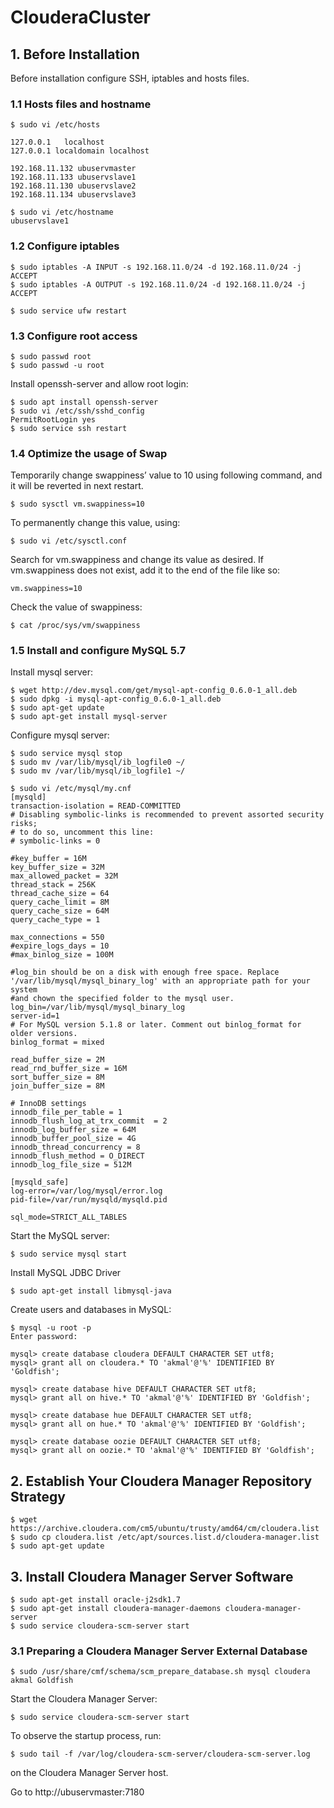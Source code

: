 # ClouderaCluster

## 1. Before Installation
Before installation configure SSH, iptables and hosts files.

### 1.1 Hosts files and hostname

```
$ sudo vi /etc/hosts

127.0.0.1	localhost
127.0.0.1 localdomain localhost

192.168.11.132 ubuservmaster
192.168.11.133 ubuservslave1
192.168.11.130 ubuservslave2
192.168.11.134 ubuservslave3

$ sudo vi /etc/hostname
ubuservslave1

```

### 1.2 Configure iptables

```
$ sudo iptables -A INPUT -s 192.168.11.0/24 -d 192.168.11.0/24 -j ACCEPT
$ sudo iptables -A OUTPUT -s 192.168.11.0/24 -d 192.168.11.0/24 -j ACCEPT

$ sudo service ufw restart
```

### 1.3 Configure root access

```
$ sudo passwd root
$ sudo passwd -u root
```

Install openssh-server and allow root login:

```
$ sudo apt install openssh-server
$ sudo vi /etc/ssh/sshd_config
PermitRootLogin yes
$ sudo service ssh restart
```

### 1.4 Optimize the usage of Swap

Temporarily change swappiness’ value to 10 using following command, and it will be reverted in next restart.

```
$ sudo sysctl vm.swappiness=10
```
To permanently change this value, using:

```
$ sudo vi /etc/sysctl.conf
```
Search for vm.swappiness and change its value as desired. If vm.swappiness does not exist, add it to the end of the file like so:

```
vm.swappiness=10
```

Check the value of swappiness:

```
$ cat /proc/sys/vm/swappiness
```

### 1.5 Install and configure MySQL 5.7

Install mysql server: 

```
$ wget http://dev.mysql.com/get/mysql-apt-config_0.6.0-1_all.deb
$ sudo dpkg -i mysql-apt-config_0.6.0-1_all.deb
$ sudo apt-get update
$ sudo apt-get install mysql-server
```

Configure mysql server:

```
$ sudo service mysql stop
$ sudo mv /var/lib/mysql/ib_logfile0 ~/
$ sudo mv /var/lib/mysql/ib_logfile1 ~/

$ sudo vi /etc/mysql/my.cnf
[mysqld]
transaction-isolation = READ-COMMITTED
# Disabling symbolic-links is recommended to prevent assorted security risks;
# to do so, uncomment this line:
# symbolic-links = 0

#key_buffer = 16M
key_buffer_size = 32M
max_allowed_packet = 32M
thread_stack = 256K
thread_cache_size = 64
query_cache_limit = 8M
query_cache_size = 64M
query_cache_type = 1

max_connections = 550
#expire_logs_days = 10
#max_binlog_size = 100M

#log_bin should be on a disk with enough free space. Replace '/var/lib/mysql/mysql_binary_log' with an appropriate path for your system
#and chown the specified folder to the mysql user.
log_bin=/var/lib/mysql/mysql_binary_log
server-id=1
# For MySQL version 5.1.8 or later. Comment out binlog_format for older versions.
binlog_format = mixed

read_buffer_size = 2M
read_rnd_buffer_size = 16M
sort_buffer_size = 8M
join_buffer_size = 8M

# InnoDB settings
innodb_file_per_table = 1
innodb_flush_log_at_trx_commit  = 2
innodb_log_buffer_size = 64M
innodb_buffer_pool_size = 4G
innodb_thread_concurrency = 8
innodb_flush_method = O_DIRECT
innodb_log_file_size = 512M

[mysqld_safe]
log-error=/var/log/mysql/error.log
pid-file=/var/run/mysqld/mysqld.pid

sql_mode=STRICT_ALL_TABLES
```

Start the MySQL server:

```
$ sudo service mysql start
```
Install MySQL JDBC Driver

```
$ sudo apt-get install libmysql-java
```

Create users and databases in MySQL:

```
$ mysql -u root -p
Enter password:

mysql> create database cloudera DEFAULT CHARACTER SET utf8;
mysql> grant all on cloudera.* TO 'akmal'@'%' IDENTIFIED BY 'Goldfish';

mysql> create database hive DEFAULT CHARACTER SET utf8;
mysql> grant all on hive.* TO 'akmal'@'%' IDENTIFIED BY 'Goldfish';

mysql> create database hue DEFAULT CHARACTER SET utf8;
mysql> grant all on hue.* TO 'akmal'@'%' IDENTIFIED BY 'Goldfish';

mysql> create database oozie DEFAULT CHARACTER SET utf8;
mysql> grant all on oozie.* TO 'akmal'@'%' IDENTIFIED BY 'Goldfish';
```

## 2. Establish Your Cloudera Manager Repository Strategy

```
$ wget https://archive.cloudera.com/cm5/ubuntu/trusty/amd64/cm/cloudera.list
$ sudo cp cloudera.list /etc/apt/sources.list.d/cloudera-manager.list
$ sudo apt-get update
```

## 3. Install Cloudera Manager Server Software

```
$ sudo apt-get install oracle-j2sdk1.7
$ sudo apt-get install cloudera-manager-daemons cloudera-manager-server
$ sudo service cloudera-scm-server start
```

### 3.1 Preparing a Cloudera Manager Server External Database

```
$ sudo /usr/share/cmf/schema/scm_prepare_database.sh mysql cloudera akmal Goldfish
```

Start the Cloudera Manager Server:
```
$ sudo service cloudera-scm-server start
```

To observe the startup process, run:
```
$ sudo tail -f /var/log/cloudera-scm-server/cloudera-scm-server.log 
```
on the Cloudera Manager Server host.

Go to http://ubuservmaster:7180
